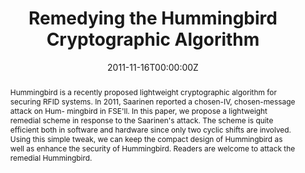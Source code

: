 ---
title: "Remedying the Hummingbird Cryptographic Algorithm"
authors:
- admin
- Guang Gong
- Honggang Hu

date: "2011-11-16T00:00:00Z"
doi: "10.1109/TrustCom.2011.101"

# Publication type.
# Legend: 0 = Uncategorized; 1 = Conference paper; 2 = Journal article;
# 3 = Preprint / Working Paper; 4 = Report; 5 = Book; 6 = Book section;
# 7 = Thesis; 8 = Patent
publication_types: ["1"]

# Publication name and optional abbreviated publication name.
publication: "*The 10th IEEE International Conference on Trust, Security and Privacy in Computing and Communications (TrustCom 2011)*"
publication_short: ""

abstract: Hummingbird is a recently proposed lightweight cryptographic algorithm for securing RFID systems. In 2011, Saarinen reported a chosen-IV, chosen-message attack on Hum- mingbird in FSE'll. In this paper, we propose a lightweight remedial scheme in response to the Saarinen's attack. The scheme is quite efficient both in software and hardware since only two cyclic shifts are involved. Using this simple tweak, we can keep the compact design of Hummingbird as well as enhance the security of Hummingbird. Readers are welcome to attack the remedial Hummingbird.
---